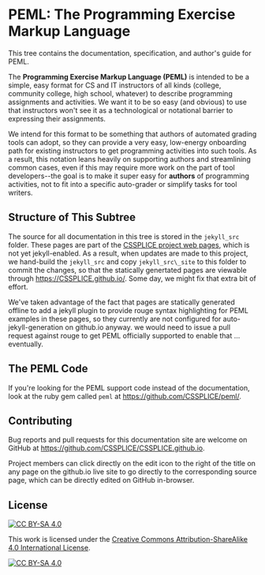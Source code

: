 # PEML: The Programming Exercise Markup Language

This tree contains the documentation, specification, and author's guide
for PEML.

The **Programming Exercise Markup Language (PEML)** is intended to be a
simple, easy format for CS and IT instructors of all kinds (college,
community college, high school, whatever) to describe programming
assignments and activities.
We want it to be so easy (and obvious) to use that instructors won't
see it as a technological or notational barrier to expressing their
assignments.

We intend for this format to be something that authors of automated
grading tools can adopt, so they can provide a very easy, low-energy
onboarding path for existing instructors to get programming activities
into such tools. As a result, this notation leans heavily on supporting
authors and streamlining common cases, even if this may require more
work on the part of tool developers--the goal is to make it super easy
for **authors** of programming activities, not to fit into a specific
auto-grader or simplify tasks for tool writers.


## Structure of This Subtree

The source for all documentation in this tree is stored in the `jekyll_src`
folder. These pages are part of the
[CSSPLICE project web pages](https://CSSPLICE.github.io/), which is
not yet jekyll-enabled. As a result, when updates are made to this
project, we hand-build the `jekyll_src` and copy `jekyll_src\_site` to
this folder to commit the changes, so that the statically genertated pages
are viewable through https://CSSPLICE.github.io/. Some day, we might fix
that extra bit of effort.

We've taken advantage of the fact that pages are statically generated offline
to add a jekyll plugin to provide rouge syntax highlighting for PEML examples
in these pages, so they currently are not configured for auto-jekyll-generation
on github.io anyway. we would need to issue a pull request against rouge to
get PEML officially supported to enable that ... eventually.


## The PEML Code

If you're looking for the PEML support code instead of the documentation,
look at the ruby gem called `peml` at https://github.com/CSSPLICE/peml/.


## Contributing

Bug reports and pull requests for this documentation site are welcome on
GitHub at https://github.com/CSSPLICE/CSSPLICE.github.io.

Project members can click directly on the edit icon to the right of the
title on any page on the github.io live site to go directly to the
corresponding source page, which can be directly edited on GitHub in-browser.


## License

[![CC BY-SA 4.0][cc-by-sa-shield]][cc-by-sa]

This work is licensed under the
[Creative Commons Attribution-ShareAlike 4.0 International License][cc-by-sa].

[![CC BY-SA 4.0][cc-by-sa-image]][cc-by-sa]

[cc-by-sa]: http://creativecommons.org/licenses/by-sa/4.0/
[cc-by-sa-image]: https://licensebuttons.net/l/by-sa/4.0/88x31.png
[cc-by-sa-shield]: https://img.shields.io/badge/License-CC%20BY--SA%204.0-lightgrey.svg
